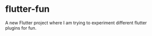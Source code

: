 # flutter-fun

A new Flutter project where I am trying to experiment different flutter plugins for fun.
